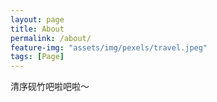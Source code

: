 ```yaml
---
layout: page
title: About
permalink: /about/
feature-img: "assets/img/pexels/travel.jpeg"
tags: [Page]
---
```


清序砚竹吧啦吧啦～
 
